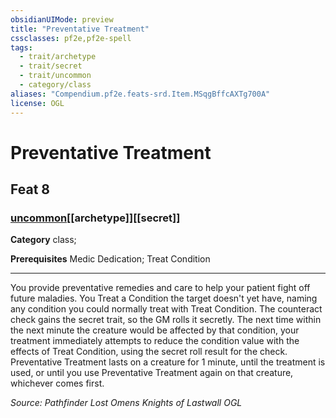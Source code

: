 ```yaml
---
obsidianUIMode: preview
title: "Preventative Treatment"
cssclasses: pf2e,pf2e-spell
tags:
  - trait/archetype
  - trait/secret
  - trait/uncommon
  - category/class
aliases: "Compendium.pf2e.feats-srd.Item.MSqgBffcAXTg700A"
license: OGL
---
```

# Preventative Treatment
## Feat 8
### [uncommon](uncommon "Uncommon Rarity Trait")[[archetype]][[secret]]

**Category** class; 



**Prerequisites** Medic Dedication; Treat Condition
* * *
You provide preventative remedies and care to help your patient fight off future maladies. You Treat a Condition the target doesn't yet have, naming any condition you could normally treat with Treat Condition. The counteract check gains the secret trait, so the GM rolls it secretly. The next time within the next minute the creature would be affected by that condition, your treatment immediately attempts to reduce the condition value with the effects of Treat Condition, using the secret roll result for the check. Preventative Treatment lasts on a creature for 1 minute, until the treatment is used, or until you use Preventative Treatment again on that creature, whichever comes first.

*Source: Pathfinder Lost Omens Knights of Lastwall*
*OGL*